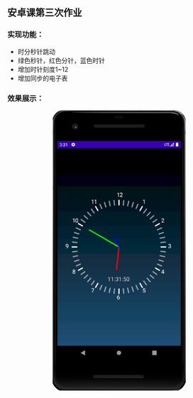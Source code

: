 ## 安卓课第三次作业

### 实现功能：

- 时分秒针跳动
- 绿色秒针，红色分针，蓝色时针
- 增加时针刻度1~12
- 增加同步的电子表



### 效果展示：

<center class="half">
    <img src="./img/demo.png" width="300"/>
</center>
